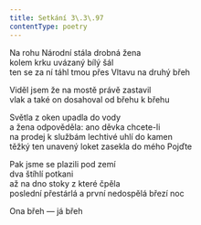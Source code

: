 ```yaml
---
title: Setkání 3\.3\.97
contentType: poetry
---
```


<section>

Na rohu Národní stála drobná žena  
kolem krku uvázaný bílý šál  
ten se za ní táhl tmou přes Vltavu na druhý břeh

Viděl jsem že na mostě právě zastavil  
vlak a také on dosahoval od břehu k břehu

Světla z oken upadla do vody  
a žena odpověděla: ano děvka chcete-li  
na prodej k službám lechtivé uhlí do kamen  
těžký ten unavený loket zasekla do mého Pojďte

Pak jsme se plazili pod zemí  
dva štíhlí potkani  
až na dno stoky z které čpěla  
poslední přestárlá a první nedospělá březí noc

Ona břeh — já břeh

</section>
